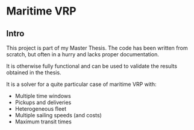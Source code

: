 Maritime VRP
============

Intro
-----

This project is part of my Master Thesis. The code has been written from scratch, but often in a hurry and lacks proper documentation.

It is otherwise fully functional and can be used to validate the results obtained in the thesis.

It is a solver for a quite particular case of maritime VRP with:

* Multiple time windows
* Pickups and deliveries
* Heterogeneous fleet
* Multiple sailing speeds (and costs)
* Maximum transit times